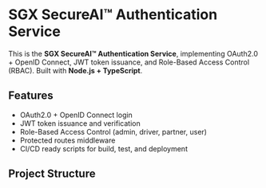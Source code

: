 # SGX SecureAI™ Authentication Service

This is the **SGX SecureAI™ Authentication Service**, implementing OAuth2.0 + OpenID Connect, JWT token issuance, and Role-Based Access Control (RBAC). Built with **Node.js + TypeScript**.

## Features

- OAuth2.0 + OpenID Connect login
- JWT token issuance and verification
- Role-Based Access Control (admin, driver, partner, user)
- Protected routes middleware
- CI/CD ready scripts for build, test, and deployment

## Project Structure

